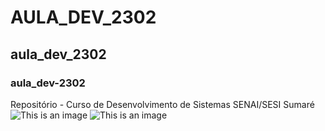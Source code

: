 # AULA_DEV_2302
## aula_dev_2302
### aula_dev-2302
Repositório - Curso de Desenvolvimento de Sistemas SENAI/SESI Sumaré
![This is an image](./IMG)
![This is an image](https://i.pinimg.com/564x/87/87/6b/87876bfa028d739223a2e7505dc19113.jpg)
